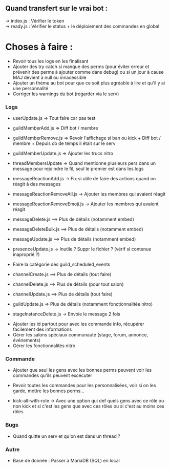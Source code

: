 ## Quand transfert sur le vrai bot :

-> index.js : Vérifier le token  
-> ready.js : Vérifier le status + le déploiement des commandes en global

# Choses à faire :

- Revoir tous les logs en les finalisant
- Ajouter des try catch si manque des perms (pour éviter erreur et prévenir des perms à ajouter comme dans debug) ou si un jour à cause MAJ devient à null ou innacessible
- Ajouter un thème au bot pour que ce soit plus agréable à lire et qu'il y ai une personnalité
- Corriger les warnings du bot (regarder via le serv)

### Logs

- userUpdate.js                 => Tout faire car pas test
- guildMemberAdd.js             => Diff bot / membre
- guildMemberRemove.js          => Revoir l'affichage si ban ou kick + Diff bot / membre + Depuis cb de temps il était sur le serv
- guildMemberUpdate.js          => Ajouter les trucs nitro
- threadMembersUpdate           => Quand mentionne plusieurs pers dans un message pour rejoindre le fil, seul le premier est dans les logs
- messageReactionAdd.js         -> Fix si utile de faire des actions quand on réagit à des messages
- messageReactionRemoveAll.js   -> Ajouter les membres qui avaient réagit
- messageReactionRemoveEmoji.js -> Ajouter les membres qui avaient réagit
- messageDelete.js              ==> Plus de détails (notamment embed)
- messageDeleteBulk.js          ==> Plus de détails (notamment embed)
- messageUpdate.js              ==> Plus de détails (notamment embed)
- presenceUpdate.js             -> Inutile ? Suppr le fichier ? (vérif si contenue inaproprié ?)

- Faire la catégorie des guild_scheduled_events

- channelCreate.js              ==> Plus de détails (tout faire)
- channelDelete.js              ==> Plus de détails (pour tout salon)
- channelUpdate.js              ==> Plus de détails (tout faire)
- guildUpdate.js                => Plus de détails (notamment fonctionnalitée nitro)
- stageInstanceDelete.js        -> Envoie le message 2 fois

+ Ajouter les id partout pour avec les commande info, récupérer facilement des informations
+ Gérer les salons spéciaux communauté (stage, forum, annonce, événements)
+ Gérer les fonctionnalités nitro


### Commande

- Ajouter que seul les gens avec les bonnes perms peuvent voir les commandes qu'ils peuvent excécuter
- Revoir toutes les commandes pour les personnalisées, voir si on les garde, mettre les bonnes perms...

- kick-all-with-role            -> Avec une option qui def quels gens avec ce rôle ou non kick et si c'est les gens que avec ces rôles ou si c'est au moins ces rôles

### Bugs

- Quand quitte un serv et qu'on est dans un thread ?

### Autre

- Base de donnée : Passer à MariaDB (SQL) en local